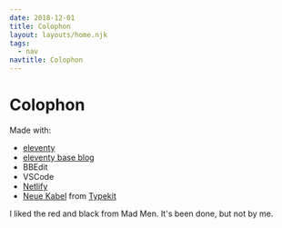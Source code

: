 ```yaml
---
date: 2018-12-01
title: Colophon
layout: layouts/home.njk
tags:
  - nav
navtitle: Colophon
---
```


# Colophon

Made with:

- [eleventy][Eleventy]
- [eleventy base blog][]
- BBEdit
- VSCode
- [Netlify][]
- [Neue Kabel][kabel] from [Typekit][]

I liked the red and black from Mad Men. It's been done,
but not by me.




[Eleventy]: https://www.11ty.io/
[eleventy base blog]: https://github.com/11ty/eleventy-base-blog
[Netlify]: https://netlify.com
[Typekit]: https://typekit.com
[kabel]: https://www.monotype.com/resources/font-stories/neue-kabel-reshaping-a-lost-classic/
